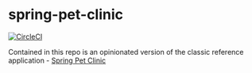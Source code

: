 # spring-pet-clinic
[![CircleCI](https://circleci.com/gh/hyu6/spring-pet-clinic.svg?style=svg)](https://circleci.com/gh/hyu6/spring-pet-clinic)

Contained in this repo is an opinionated version of the classic reference application - [Spring Pet Clinic](https://github.com/spring-projects/spring-petclinic)
